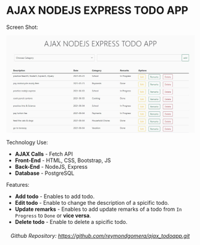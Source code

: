 # AJAX NODEJS EXPRESS TODO APP

Screen Shot:

![Ajax Todo App](./ajax_todoapp_screenshot.JPG)

Technology Use:

-   **AJAX Calls** - Fetch API
-   **Front-End** - HTML, CSS, Bootstrap, JS
-   **Back-End** - NodeJS, Express
-   **Database** - PostgreSQL

Features:

-   **Add todo** - Enables to add todo.
-   **Edit todo** - Enable to change the description of a spicific todo.
-   **Update remarks** - Enables to add update remarks of a todo from `In Progress` to `Done` or **vice versa**.
-   **Delete todo** - Enable to delete a spicific todo.

###### &nbsp;&nbsp;&nbsp;Github Repository: https://github.com/reymondgomera/ajax_todoapp.git

